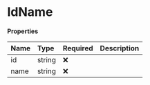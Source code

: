 # IdName

**Properties**

| Name | Type   | Required | Description |
| :--- | :----- | :------- | :---------- |
| id   | string | ❌       |             |
| name | string | ❌       |             |

<!-- This file was generated by liblab | https://liblab.com/ -->
